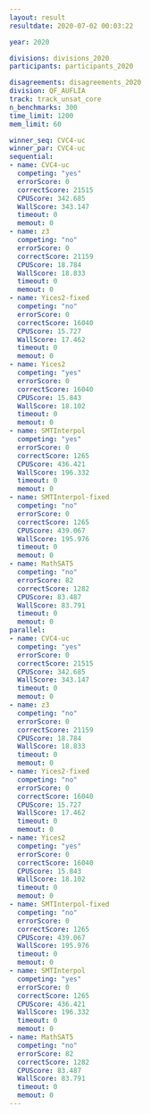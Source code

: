 ```yaml
---
layout: result
resultdate: 2020-07-02 00:03:22

year: 2020

divisions: divisions_2020
participants: participants_2020

disagreements: disagreements_2020
division: QF_AUFLIA
track: track_unsat_core
n_benchmarks: 300
time_limit: 1200
mem_limit: 60

winner_seq: CVC4-uc
winner_par: CVC4-uc
sequential:
- name: CVC4-uc
  competing: "yes"
  errorScore: 0
  correctScore: 21515
  CPUScore: 342.685
  WallScore: 343.147
  timeout: 0
  memout: 0
- name: z3
  competing: "no"
  errorScore: 0
  correctScore: 21159
  CPUScore: 18.784
  WallScore: 18.833
  timeout: 0
  memout: 0
- name: Yices2-fixed
  competing: "no"
  errorScore: 0
  correctScore: 16040
  CPUScore: 15.727
  WallScore: 17.462
  timeout: 0
  memout: 0
- name: Yices2
  competing: "yes"
  errorScore: 0
  correctScore: 16040
  CPUScore: 15.843
  WallScore: 18.102
  timeout: 0
  memout: 0
- name: SMTInterpol
  competing: "yes"
  errorScore: 0
  correctScore: 1265
  CPUScore: 436.421
  WallScore: 196.332
  timeout: 0
  memout: 0
- name: SMTInterpol-fixed
  competing: "no"
  errorScore: 0
  correctScore: 1265
  CPUScore: 439.067
  WallScore: 195.976
  timeout: 0
  memout: 0
- name: MathSAT5
  competing: "no"
  errorScore: 82
  correctScore: 1282
  CPUScore: 83.487
  WallScore: 83.791
  timeout: 0
  memout: 0
parallel:
- name: CVC4-uc
  competing: "yes"
  errorScore: 0
  correctScore: 21515
  CPUScore: 342.685
  WallScore: 343.147
  timeout: 0
  memout: 0
- name: z3
  competing: "no"
  errorScore: 0
  correctScore: 21159
  CPUScore: 18.784
  WallScore: 18.833
  timeout: 0
  memout: 0
- name: Yices2-fixed
  competing: "no"
  errorScore: 0
  correctScore: 16040
  CPUScore: 15.727
  WallScore: 17.462
  timeout: 0
  memout: 0
- name: Yices2
  competing: "yes"
  errorScore: 0
  correctScore: 16040
  CPUScore: 15.843
  WallScore: 18.102
  timeout: 0
  memout: 0
- name: SMTInterpol-fixed
  competing: "no"
  errorScore: 0
  correctScore: 1265
  CPUScore: 439.067
  WallScore: 195.976
  timeout: 0
  memout: 0
- name: SMTInterpol
  competing: "yes"
  errorScore: 0
  correctScore: 1265
  CPUScore: 436.421
  WallScore: 196.332
  timeout: 0
  memout: 0
- name: MathSAT5
  competing: "no"
  errorScore: 82
  correctScore: 1282
  CPUScore: 83.487
  WallScore: 83.791
  timeout: 0
  memout: 0
---
```

